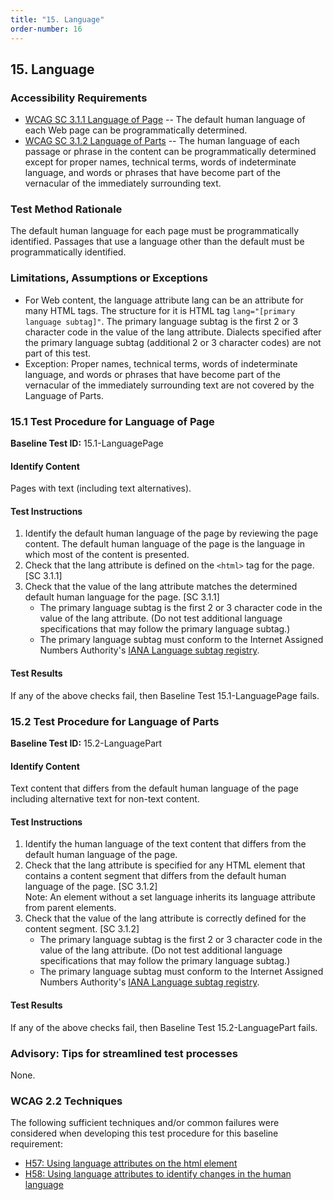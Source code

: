 ```yaml
---
title: "15. Language"
order-number: 16
---
```

## 15. Language

### Accessibility Requirements

-   [WCAG SC 3.1.1 Language of Page](https://www.w3.org/WAI/WCAG22/Understanding/language-of-page) -- The default human language of each Web page can be programmatically determined.
-   [WCAG SC 3.1.2 Language of Parts](https://www.w3.org/WAI/WCAG22/Understanding/language-of-parts) -- The human language of each passage or phrase in the content can be programmatically determined except for proper names, technical terms, words of indeterminate language, and words or phrases that have become part of the vernacular of the immediately surrounding text.

### Test Method Rationale

The default human language for each page must be programmatically identified. Passages that use a language other than the default must be programmatically identified.

### Limitations, Assumptions or Exceptions

-   For Web content, the language attribute lang can be an attribute for many HTML tags. The structure for it is HTML tag `lang="[primary language subtag]"`. The primary language subtag is the first 2 or 3 character code in the value of the lang attribute. Dialects specified after the primary language subtag (additional 2 or 3 character codes) are not part of this test.
-   Exception: Proper names, technical terms, words of indeterminate language, and words or phrases that have become part of the vernacular of the immediately surrounding text are not covered by the Language of Parts.

### 15.1 Test Procedure for Language of Page

**Baseline Test ID:** 15.1-LanguagePage
#### Identify Content
<p id="1IC">Pages with text (including text alternatives).</p>

#### Test Instructions
<ol id="1TI">
    <li id="1TI-1">Identify the default human language of the page by reviewing the page content. The default human language of the page is the language in which most of the content is presented.</li>
    <li id="1TI-2">Check that the lang attribute is defined on the <code>&lt;html&gt;</code> tag for the page. [SC 3.1.1]</li>
    <li id="1TI-3">Check that the value of the lang attribute matches the determined default human language for the page. [SC 3.1.1]
    <ul>
        <li>The primary language subtag is the first 2 or 3 character code in the value of the lang attribute. (Do not test additional language specifications that may follow the primary language subtag.)</li>
        <li>The primary language subtag must conform to the Internet Assigned Numbers Authority's <a href="https://www.iana.org/assignments/language-subtag-registry" target="_blank" rel="noopener">IANA Language subtag registry</a>.</li>
    </ul></li>
</ol>

#### Test Results
<p id="1TR">If any of the above checks fail, then Baseline Test 15.1-LanguagePage fails.</p>

### 15.2 Test Procedure for Language of Parts

**Baseline Test ID:** 15.2-LanguagePart
#### Identify Content
<p id="2IC">Text content that differs from the default human language of the page including alternative text for non-text content.</p>

#### Test Instructions
<ol id="2TI">
    <li id="2TI-1">Identify the human language of the text content that differs from the default human language of the page.</li>
    <li id="2TI-2">Check that the lang attribute is specified for any HTML element that contains a content segment that differs from the default human language of the page. [SC 3.1.2]<br>
    Note: An element without a set language inherits its language attribute from parent elements.</li>
    <li id="2TI-3">Check that the value of the lang attribute is correctly defined for the content segment. [SC 3.1.2]
        <ul>
            <li id="2TI-3i">The primary language subtag is the first 2 or 3 character code in the value of the lang attribute. (Do not test additional language specifications that may follow the primary language subtag.)</li>
            <li id="2TI-3ii">The primary language subtag must conform to the Internet Assigned Numbers Authority's <a href="https://www.iana.org/assignments/language-subtag-registry" target="_blank" rel="noopener">IANA Language subtag registry</a>.</li>
        </ul>
    </li>
</ol>

#### Test Results
<p id="2TR">If any of the above checks fail, then Baseline Test 15.2-LanguagePart fails.</p>

### Advisory: Tips for streamlined test processes

None.

### WCAG 2.2 Techniques

The following sufficient techniques and/or common failures were considered when developing this test procedure for this baseline requirement:

-   [H57: Using language attributes on the html element](https://www.w3.org/WAI/WCAG22/Techniques/html/H57)
-   [H58: Using language attributes to identify changes in the human language](https://www.w3.org/WAI/WCAG22/Techniques/html/H58)

